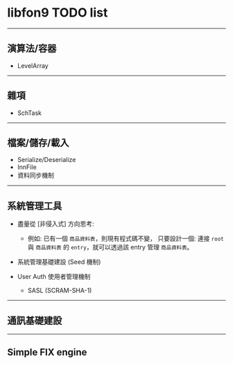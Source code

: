 libfon9 TODO list
=======================

---------------------------------------
## 演算法/容器
* LevelArray
---------------------------------------
## 雜項
* SchTask
---------------------------------------
## 檔案/儲存/載入
* Serialize/Deserialize
* InnFile
* 資料同步機制
---------------------------------------
## 系統管理工具
* 盡量從 [非侵入式] 方向思考:
  * 例如: 已有一個 `商品資料表`，則現有程式碼不變，
    只要設計一個: 連接 `root` 與 `商品資料表` 的 `entry`，就可以透過該 entry 管理 `商品資料表`。

* 系統管理基礎建設 (Seed 機制)
* User Auth 使用者管理機制
  * SASL (SCRAM-SHA-1)
---------------------------------------
## 通訊基礎建設
---------------------------------------
## Simple FIX engine

